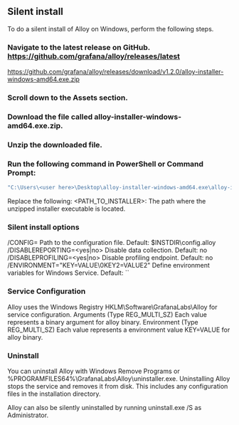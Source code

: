## Silent install
To do a silent install of Alloy on Windows, perform the following steps.

### Navigate to the latest release on GitHub. https://github.com/grafana/alloy/releases/latest
https://github.com/grafana/alloy/releases/download/v1.2.0/alloy-installer-windows-amd64.exe.zip


### Scroll down to the Assets section.

### Download the file called alloy-installer-windows-amd64.exe.zip.

### Unzip the downloaded file.

### Run the following command in PowerShell or Command Prompt:

```cmd
"C:\Users\<user here>\Desktop\alloy-installer-windows-amd64.exe\alloy-installer-windows-amd64.exe" /S /DISABLEREPORTING=yes
```

Replace the following:
<PATH_TO_INSTALLER>: The path where the unzipped installer executable is located.

### Silent install options
/CONFIG=<path> Path to the configuration file. Default: $INSTDIR\config.alloy
/DISABLEREPORTING=<yes|no> Disable data collection. Default: no
/DISABLEPROFILING=<yes|no> Disable profiling endpoint. Default: no
/ENVIRONMENT="KEY=VALUE\0KEY2=VALUE2" Define environment variables for Windows Service. Default: ``

### Service Configuration
Alloy uses the Windows Registry HKLM\Software\GrafanaLabs\Alloy for service configuration.
Arguments (Type REG_MULTI_SZ) Each value represents a binary argument for alloy binary.
Environment (Type REG_MULTI_SZ) Each value represents a environment value KEY=VALUE for alloy binary.

### Uninstall
You can uninstall Alloy with Windows Remove Programs or %PROGRAMFILES64%\GrafanaLabs\Alloy\uninstaller.exe. Uninstalling Alloy stops the service and removes it from disk. This includes any configuration files in the installation directory.

Alloy can also be silently uninstalled by running uninstall.exe /S as Administrator.